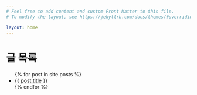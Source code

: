 ```yaml
---
# Feel free to add content and custom Front Matter to this file.
# To modify the layout, see https://jekyllrb.com/docs/themes/#overriding-theme-defaults

layout: home
---
```


# 글 목록 
<ul>
{% for post in site.posts %}
  <li>
    <a href="{{ post.url }}">{{ post.title }}</a>
    <!-- <p>{{ post.excerpt }}</p> -->
  </li>
{% endfor %}
</ul>